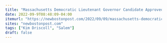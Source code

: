 ```yaml
---
title: "Massachusetts Democratic Lieutenant Governor Candidate Approved of Several New Taxes As Mayor"
date: 2022-09-9T08:48:09-04:00
itemurl: "https://newbostonpost.com/2022/09/09/massachusetts-democratic-lieutenant-governor-candidate-approved-of-several-new-taxes-as-mayor/"
sites: "newbostonpost.com"
tags: ["Kim Driscoll", "Salem"]
draft: false
---
```


